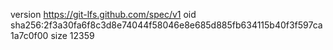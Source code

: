 version https://git-lfs.github.com/spec/v1
oid sha256:2f3a30fa6f8c3d8e74044f58046e8e685d885fb634115b40f3f597ca1a7c0f00
size 12359
